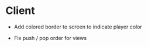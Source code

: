 # Client

- Add colored border to screen to indicate player color

- Fix push / pop order for views


